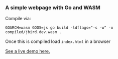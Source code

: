 ### A simple webpage with Go and WASM

Compile via:

`GOARCH=wasm GOOS=js go build -ldflags="-s -w" -o compiled/jbird.dev.wasm .`

Once this is compiled load `index.html` in a browser

[See a live demo here.](https://jbirdvegas.github.io/jbird.dev/)
